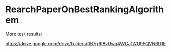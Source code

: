# RearchPaperOnBestRankingAlgorithem
More test results: 

https://drive.google.com/drive/folders/0B7rj6t8vUwq4WGJ1WU9FQVN6U1E
